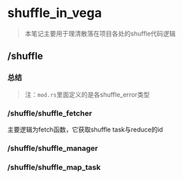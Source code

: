 # shuffle_in_vega


> 本笔记主要用于理清散落在项目各处的shuffle代码逻辑

## /shuffle

### 总结

> 注：`mod.rs`里面定义的是各shuffle_error类型


### /shuffle/shuffle_fetcher

主要逻辑为fetch函数，它获取shuffle task与reduce的id

### /shuffle/shuffle_manager


### /shuffle/shuffle_map_task



































